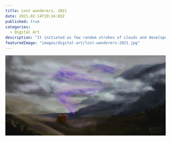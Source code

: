 ```yaml
---
title: Lost wanderers, 2021
date: 2021-02-14T19:24:03Z
published: true
categories:
  - Digital Art
description: "It initiated as few random strokes of clouds and developed into a small story of two wanderers who are searching for their home."
featuredImage: "images/digital-art/lost-wanderers-2021.jpg"
---
```


![Lost wanderers](images/digital-art/lost-wanderers-2021.jpg)

